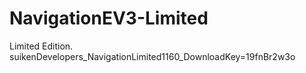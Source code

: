 # NavigationEV3-Limited
Limited Edition. suikenDevelopers_NavigationLimited1160_DownloadKey=19fnBr2w3o
